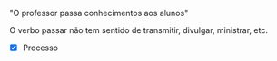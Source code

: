 "O professor passa conhecimentos aos alunos"

O verbo passar não tem sentido de transmitir, divulgar, ministrar, etc.

- [x] Processo 
